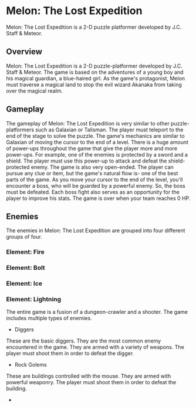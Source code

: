 # Melon: The Lost Expedition

Melon: The Lost Expedition is a 2-D puzzle platformer developed by J.C. Staff & Meteor.

## Overview

Melon: The Lost Expedition is a 2-D puzzle-platformer developed by J.C. Staff & Meteor. The game is based on the adventures of a young boy and his magical guardian, a blue-haired girl. As the game's protagonist, Melon must traverse a magical land to stop the evil wizard Akanaka from taking over the magical realm.

## Gameplay

The gameplay of Melon: The Lost Expedition is very similar to other puzzle-platformers such as Galaxian or Talisman. The player must teleport to the end of the stage to solve the puzzle. The game's mechanics are similar to Galaxian of moving the cursor to the end of a level. There is a huge amount of power-ups throughout the game that give the player more and more power-ups. For example, one of the enemies is protected by a sword and a shield. The player must use this power-up to attack and defeat the shield-protected enemy. The game is also very open-ended. The player can pursue any clue or item, but the game's natural flow is- one of the best parts of the game. As you move your cursor to the end of the level, you'll encounter a boss, who will be guarded by a powerful enemy. So, the boss must be defeated. Each boss fight also serves as an opportunity for the player to improve his stats. The game is over when your team reaches 0 HP.

## Enemies

The enemies in Melon: The Lost Expedition are grouped into four different groups of four.

### Element: Fire

### Element: Bolt

### Element: Ice

### Element: Lightning

The entire game is a fusion of a dungeon-crawler and a shooter. The game includes multiple types of enemies.

*   Diggers

These are the basic diggers. They are the most common enemy encountered in the game. They are armed with a variety of weapons. The player must shoot them in order to defeat the digger.

*   Rock Golems

These are buildings controlled with the mouse. They are armed with powerful weaponry. The player must shoot them in order to defeat the building.

*